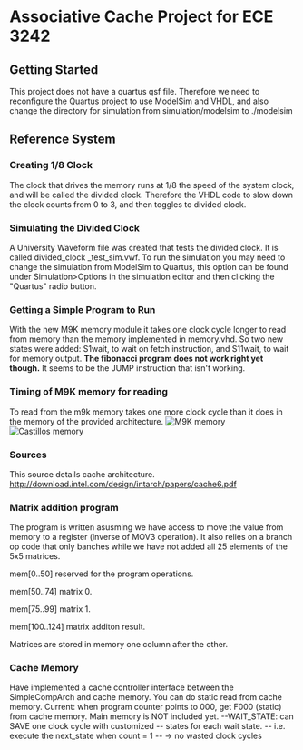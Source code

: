 # Associative Cache Project for ECE 3242

## Getting Started
This project does not have a quartus qsf file. Therefore we need to reconfigure the Quartus project
to use ModelSim and VHDL, and also change the directory for simulation from simulation/modelsim to ./modelsim

## Reference System

### Creating 1/8 Clock

The clock that drives the memory runs at 1/8 the speed of the system clock, 
and will be called the divided clock. Therefore the VHDL code to slow down
the clock counts from 0 to 3, and then toggles to divided clock.

### Simulating the Divided Clock

A University Waveform file was created that tests the divided clock. 
It is called divided_clock _test_sim.vwf.
To run the simulation you may need to change the simulation from ModelSim 
to Quartus, this option can be found under Simulation>Options in the simulation
editor and then clicking the "Quartus" radio button.

### Getting a Simple Program to Run

With the new M9K memory module it takes one clock cycle longer to read from memory than the memory implemented in memory.vhd. So two new states were added: S1wait, to wait on fetch instruction, and S11wait, to wait for memory output. **The fibonacci program does not work right yet though.** It seems to be the JUMP instruction that isn't working.

### Timing of M9K memory for reading

To read from the m9k memory takes one more clock cycle than it does in the memory of the provided architecture.
![M9K memory](https://raw.githubusercontent.com/davejmurphy/cache-project/master/m9k_sim.PNG?token=AGFDIxUzVx8qfR9N9X3kv4ObQsWfYIE-ks5W6W1TwA%3D%3D)
![Castillos memory](https://raw.githubusercontent.com/davejmurphy/cache-project/master/castillo_mem_sim.PNG?token=AGFDI-Ijfs7xhMDHU0pbmbwHNoPhzm6Cks5W6W0_wA%3D%3D)

### Sources

This source details cache architecture.
http://download.intel.com/design/intarch/papers/cache6.pdf

### Matrix addition program

The program is written asusming we have access to move the value from memory to a register (inverse of MOV3 operation). It also relies on a branch op code that only banches while we have not added all 25 elements of the 5x5 matrices.

mem[0..50] reserved for the program operations.

mem[50..74] matrix 0.

mem[75..99] matrix 1.

mem[100..124] matrix additon result.

Matrices are stored in memory one column after the other. 

### Cache Memory
Have implemented a cache controller interface between the SimpleCompArch and cache memory. 
You can do static read from cache memory.
Current: when program counter points to 000, get F000 (static) from cache memory.
Main memory is NOT included yet.
--WAIT_STATE: can SAVE one clock cycle with customized 
-- states for each wait state.
-- i.e. execute the next_state when count = 1
--		-> no wasted clock cycles

